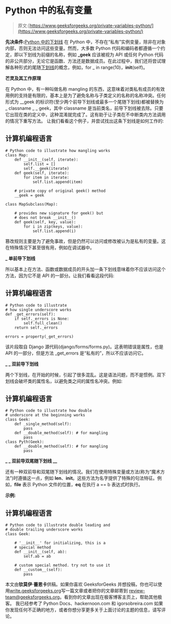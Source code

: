 # Python 中的私有变量

> 原文:[https://www.geeksforgeeks.org/private-variables-python/](https://www.geeksforgeeks.org/private-variables-python/)

**先决条件:**[Python 中的下划线](https://www.geeksforgeeks.org/underscore-_-python/)
在 Python 中，不存在“私有”实例变量，除非在对象内部，否则无法访问这些变量。然而，大多数 Python 代码和编码者都遵循一个约定，即以下划线为前缀的名称，例如 **_geek** 应该被视为 API 或任何 Python 代码的非公共部分，无论它是函数、方法还是数据成员。在此过程中，我们还将尝试理解各种形式的尾随[下划线](https://www.geeksforgeeks.org/underscore-_-python/)的概念，例如，for _ in range(10)，__init__(self)。

**芒灵及其工作原理**

在 Python 中，有一种叫做名称 mangling 的东西，这意味着对类私有成员的有效用例的支持是有限的，基本上是为了避免名称与子类定义的名称的名称冲突。任何形式为 __geek 的标识符(至少两个前导下划线或最多一个尾随下划线)都被替换为 _ classname _ _ geek，其中 classname 是当前类名，前导下划线被去除。只要它出现在类的定义中，这种混淆就完成了。这有助于让子类在不中断类内方法调用的情况下重写方法。
让我们看看这个例子，并尝试找出这条下划线是如何工作的:

## 计算机编程语言

```
# Python code to illustrate how mangling works
class Map:
    def __init__(self, iterate):
        self.list = []
        self.__geek(iterate)
    def geek(self, iterate):
        for item in iterate:
            self.list.append(item)

    # private copy of original geek() method
    __geek = geek  

class MapSubclass(Map):

    # provides new signature for geek() but
    # does not break __init__()
    def geek(self, key, value):       
        for i in zip(keys, value):
            self.list.append(i)
```

篡改规则主要是为了避免事故，但是仍然可以访问或修改被认为是私有的变量。这在特殊情况下甚至很有用，例如在调试器中。

**_ 单前导下划线**

所以基本上在方法、函数或数据成员的开头加一条下划线意味着你不应该访问这个方法，因为它不是 API 的一部分。让我们看看这段代码:

## 计算机编程语言

```
# Python code to illustrate
# how single underscore works
def _get_errors(self):
    if self._errors is None:
        self.full_clean()
    return self._errors

errors = property(_get_errors)
```

该片段取自 Django 源代码(django/forms/forms.py)。这表明错误是属性，也是 API 的一部分，但是方法 _get_errors 是“私有的”，所以不应该访问它。

**_ _ 双前导下划线**

两个下划线，在开始的时候，引起了很多混乱。这是语法问题，而不是惯例。双下划线会破坏类的属性名，以避免类之间的属性名冲突。例如:

## 计算机编程语言

```
# Python code to illustrate how double
# underscore at the beginning works
class Geek:
    def _single_method(self):
        pass
    def __double_method(self): # for mangling
        pass
class Pyth(Geek):
    def __double_method(self): # for mangling
        pass
```

**_ _ 双前导双尾随下划线 __**

还有一种双前导和双尾随下划线的情况。我们在使用特殊变量或方法(称为“魔术方法”)时遵循这一点，例如 __len__、__init__。这些方法为名字提供了特殊的句法特征。例如，__file__ 表示 Python 文件的位置，__eq__ 在执行 a == b 表达式时执行。

**示例:**

## 计算机编程语言

```
# Python code to illustrate double leading and
# double trailing underscore works
class Geek:

    # '__init__' for initializing, this is a
    # special method 
    def __init__(self, ab):
        self.ab = ab

    # custom special method. try not to use it
    def __custom__(self):
        pass
```

本文由**钦莫伊·蕾恩卡**供稿。如果你喜欢 GeeksforGeeks 并想投稿，你也可以使用[write.geeksforgeeks.org](https://write.geeksforgeeks.org)写一篇文章或者把你的文章邮寄到 review-team@geeksforgeeks.org。看到你的文章出现在极客博客主页上，帮助其他极客。
我已经参考了 Python Docs、hackernoon.com 和 igorsobreira.com
如果你发现任何不正确的地方，或者你想分享更多关于上面讨论的主题的信息，请写评论。